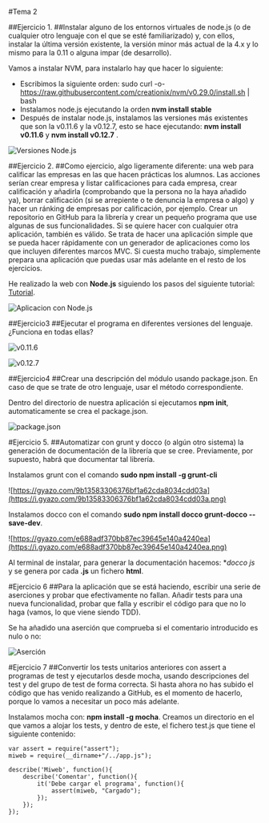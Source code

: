 #Tema 2

##Ejercicio 1.
##Instalar alguno de los entornos virtuales de node.js (o de cualquier otro lenguaje con el que se esté familiarizado) y, con ellos, instalar la última versión existente, la versión minor más actual de la 4.x y lo mismo para la 0.11 o alguna impar (de desarrollo).

Vamos a instalar NVM, para instalarlo hay que hacer lo siguiente:
 - Escribimos la siguiente orden: sudo curl -o- https://raw.githubusercontent.com/creationix/nvm/v0.29.0/install.sh | bash
 - Instalamos node.js ejecutando la orden **nvm install stable**
 - Después de instalar node.js, instalamos las versiones más existentes que son la v0.11.6 y la v0.12.7, esto se hace ejecutando: **nvm install v0.11.6** y **nvm install v0.12.7** .

![Versiones Node.js](https://i.gyazo.com/9c1fb3810a64780ba694329d334837f6.png)


##Ejercicio 2.
##Como ejercicio, algo ligeramente diferente: una web para calificar las empresas en las que hacen prácticas los alumnos. Las acciones serían crear empresa y listar calificaciones para cada empresa, crear calificación y añadirla (comprobando que la persona no la haya añadido ya), borrar calificación (si se arrepiente o te denuncia la empresa o algo) y hacer un ránking de empresas por calificación, por ejemplo. Crear un repositorio en GitHub para la librería y crear un pequeño programa que use algunas de sus funcionalidades. Si se quiere hacer con cualquier otra aplicación, también es válido. Se trata de hacer una aplicación simple que se pueda hacer rápidamente con un generador de aplicaciones como los que incluyen diferentes marcos MVC. Si cuesta mucho trabajo, simplemente prepara una aplicación que puedas usar más adelante en el resto de los ejercicios.

He realizado la web con **Node.js** siguiendo los pasos del siguiente tutorial:
[Tutorial](http://codehero.co/nodejs-y-express-instalacion-e-iniciacion/).

![Aplicacion con Node.js](https://i.gyazo.com/1159bc1f50eb239344d681bd6bbc895d.png)


##Ejercicio3
##Ejecutar el programa en diferentes versiones del lenguaje. ¿Funciona en todas ellas?

![v0.11.6](https://i.gyazo.com/a8806f0641519e9baa64c260852e305b.png)

![v0.12.7](https://i.gyazo.com/80aed1237c1deecaba7aa33e3d0a9ff7.png)


##Ejercicio4 
##Crear una descripción del módulo usando package.json. En caso de que se trate de otro lenguaje, usar el método correspondiente.

Dentro del directorio de nuestra aplicación si ejecutamos **npm init**, automaticamente se crea el package.json.

![package.json](https://i.gyazo.com/343364853ac30bb08ea32b5986effd10.png)


#Ejercicio 5.
##Automatizar con grunt y docco (o algún otro sistema) la generación de documentación de la librería que se cree. Previamente, por supuesto, habrá que documentar tal librería.

Instalamos grunt con el comando **sudo npm install -g grunt-cli**

![https://gyazo.com/9b13583306376bf1a62cda8034cdd03a](https://i.gyazo.com/9b13583306376bf1a62cda8034cdd03a.png)

Instalamos docco con el comando **sudo npm install docco grunt-docco --save-dev**.

![https://gyazo.com/e688adf370bb87ec39645e140a4240ea](https://i.gyazo.com/e688adf370bb87ec39645e140a4240ea.png)

Al terminal de instalar, para generar la documentación hacemos: **docco *js** y se genera por cada **.js** un fichero **html**.

#Ejercicio 6
##Para la aplicación que se está haciendo, escribir una serie de aserciones y probar que efectivamente no fallan. Añadir tests para una nueva funcionalidad, probar que falla y escribir el código para que no lo haga (vamos, lo que viene siendo TDD).

Se ha añadido una aserción que comprueba si el comentario introducido es nulo o no:

![Aserción](https://i.gyazo.com/0f3e4876522bd061219adeee6dcba0b0.png)

#Ejercicio 7
##Convertir los tests unitarios anteriores con assert a programas de test y ejecutarlos desde mocha, usando descripciones del test y del grupo de test de forma correcta. Si hasta ahora no has subido el código que has venido realizando a GitHub, es el momento de hacerlo, porque lo vamos a necesitar un poco más adelante.

Instalamos mocha con: **npm install -g mocha**. Creamos un directorio en el que vamos a alojar los tests, y dentro de este, el fichero test.js que tiene el siguiente contenido:

```
var assert = require("assert");
miweb = require(__dirname+"/../app.js");

describe('Miweb', function(){
    describe('Comentar', function(){
        it('Debe cargar el programa', function(){
            assert(miweb, "Cargado");
        });
    });
});
```
